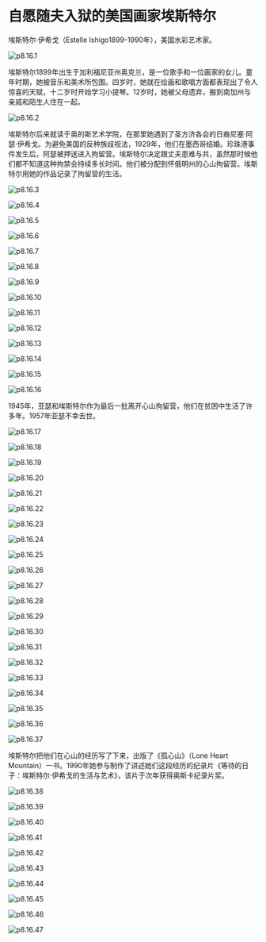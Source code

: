 # 自愿随夫入狱的美国画家埃斯特尔

​埃斯特尔·伊希戈（Estelle Ishigo1899-1990年），美国水彩艺术家。

![p8.16.1](./images/8.16.1.png)

埃斯特尔1899年出生于加利福尼亚州奥克兰，是一位歌手和一位画家的女儿。童年时期，她被音乐和美术所包围。四岁时，她就在绘画和歌唱方面都表现出了令人惊喜的天赋，十二岁时开始学习小提琴。12岁时，她被父母遗弃，搬到南加州与亲戚和陌生人住在一起。

![p8.16.2](./images/8.16.2.png)

埃斯特尔后来就读于奥的斯艺术学院，在那里她遇到了圣方济各会的日裔尼塞·阿瑟·伊希戈。为避免美国的反种族歧视法，1929年，他们在墨西哥结婚。珍珠港事件发生后，阿瑟被押送进入拘留营。埃斯特尔决定跟丈夫患难与共，虽然那时候他们都不知道这种拘禁会持续多长时间。他们被分配到怀俄明州的心山拘留营。埃斯特尔用她的作品记录了拘留营的生活。

![p8.16.3](./images/8.16.3.jpg)

![p8.16.4](./images/8.16.4.png)

![p8.16.5](./images/8.16.5.png)

![p8.16.6](./images/8.16.6.jpg)

![p8.16.7](./images/8.16.7.jpg)

![p8.16.8](./images/8.16.8.jpg)

![p8.16.9](./images/8.16.9.jpeg)

![p8.16.10](./images/8.16.10.jpg)

![p8.16.11](./images/8.16.11.jpeg)

![p8.16.12](./images/8.16.12.png)

![p8.16.13](./images/8.16.13.png)

![p8.16.14](./images/8.16.14.png)

![p8.16.15](./images/8.16.15.jpeg)

![p8.16.16](./images/8.16.16.png)

1945年，亚瑟和埃斯特尔作为最后一批离开心山拘留营，他们在贫困中生活了许多年。1957年亚瑟不幸去世。

![p8.16.17](./images/8.16.17.png)

![p8.16.18](./images/8.16.18.png)

![p8.16.19](./images/8.16.19.png)

![p8.16.20](./images/8.16.20.png)

![p8.16.21](./images/8.16.21.png)

![p8.16.22](./images/8.16.22.png)

![p8.16.23](./images/8.16.23.png)

![p8.16.24](./images/8.16.24.png)

![p8.16.25](./images/8.16.25.png)

![p8.16.26](./images/8.16.26.png)

![p8.16.27](./images/8.16.27.png)

![p8.16.28](./images/8.16.28.png)

![p8.16.29](./images/8.16.29.png)

![p8.16.30](./images/8.16.30.png)

![p8.16.31](./images/8.16.31.png)

![p8.16.32](./images/8.16.32.png)

![p8.16.33](./images/8.16.33.png)

![p8.16.34](./images/8.16.34.png)

![p8.16.35](./images/8.16.35.png)

![p8.16.36](./images/8.16.36.png)

![p8.16.37](./images/8.16.37.png)

埃斯特尔把他们在心山的经历写了下来，出版了《孤心山》（Lone Heart Mountain）一书。1990年她参与制作了讲述她们这段经历的纪录片《等待的日子：埃斯特尔·伊希戈的生活与艺术》，该片于次年获得奥斯卡纪录片奖。

![p8.16.38](./images/8.16.38.png)

![p8.16.39](./images/8.16.39.png)

![p8.16.40](./images/8.16.40.png)

![p8.16.41](./images/8.16.41.png)

![p8.16.42](./images/8.16.42.png)

![p8.16.43](./images/8.16.43.png)

![p8.16.44](./images/8.16.44.png)

![p8.16.45](./images/8.16.45.png)

![p8.16.46](./images/8.16.46.png)

![p8.16.47](./images/8.16.47.png)
